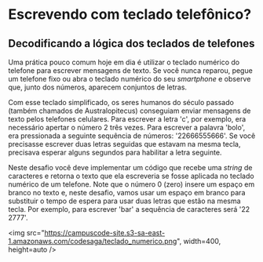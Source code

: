 # Escrevendo com teclado telefônico?
## Decodificando a lógica dos teclados de telefones

Uma prática pouco comum hoje em dia é utilizar o teclado numérico do telefone
para escrever mensagens de texto. Se você nunca reparou, pegue um telefone fixo
ou abra o teclado numérico do seu *smartphone* e observe que, junto dos números,
aparecem conjuntos de letras.

Com esse teclado simplificado, os seres humanos do século passado (também
chamados de Australopitecus) conseguiam enviar mensagens de texto pelos
telefones celulares. Para escrever a letra 'c', por exemplo, era necessário
apertar o número 2 três vezes. Para escrever a palavra 'bolo', era pressionada a
seguinte sequência de números: '22666555666'. Se você precisasse escrever duas
letras seguidas que estavam na mesma tecla, precisava esperar alguns segundos
para habilitar a letra seguinte.

Neste desafio você deve implementar um código que recebe uma *string* de
caracteres e retorna o texto que ela escreveria se fosse aplicada no teclado
numérico de um telefone. Note que o número 0 (zero) insere um espaço em branco
no texto e, neste desafio, vamos usar um espaço em branco para substituir o
tempo de espera para usar duas letras que estão na mesma tecla. Por exemplo,
para escrever 'bar' a sequência de caracteres será '22 2777'.

<img
src="https://campuscode-site.s3-sa-east-1.amazonaws.com/codesaga/teclado_numerico.png",
width=400, height=auto />
